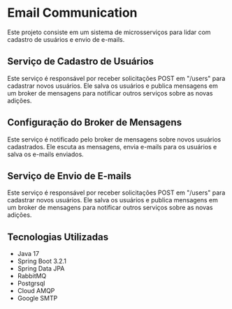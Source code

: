 # Email Communication

Este projeto consiste em um sistema de microsserviços para lidar com cadastro de usuários e envio de e-mails.

## Serviço de Cadastro de Usuários

Este serviço é responsável por receber solicitações POST em "/users" para cadastrar novos usuários. Ele salva os usuários e publica mensagens em um broker de mensagens para notificar outros serviços sobre as novas adições.

## Configuração do Broker de Mensagens

Este serviço é notificado pelo broker de mensagens sobre novos usuários cadastrados. Ele escuta as mensagens, envia e-mails para os usuários e salva os e-mails enviados.

## Serviço de Envio de E-mails

Este serviço é responsável por receber solicitações POST em "/users" para cadastrar novos usuários. Ele salva os usuários e publica mensagens em um broker de mensagens para notificar outros serviços sobre as novas adições.

## Tecnologias Utilizadas

- Java 17
- Spring Boot 3.2.1
- Spring Data JPA
- RabbitMQ
- Postgrsql
- Cloud AMQP
- Google SMTP
